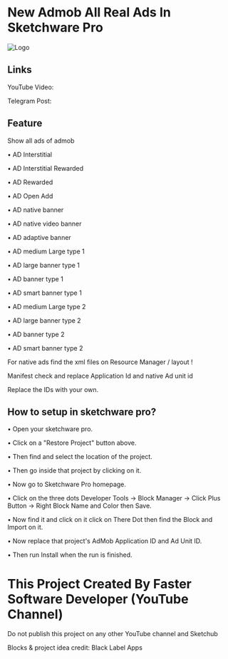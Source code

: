 
# New Admob All Real Ads In Sketchware Pro



![Logo](https://i.ibb.co/44X3tgR/Admob.png)

## Links
YouTube Video: 

Telegram Post: 


## Feature
Show all ads of admob

• AD Interstitial

• AD Interstitial Rewarded

• AD Rewarded

• AD Open Add

• AD native banner

• AD native video banner

• AD adaptive banner

• AD medium Large type 1

• AD large banner type 1

• AD banner type 1

• AD smart banner type 1

• AD medium Large type 2

• AD large banner type 2

• AD banner type 2

• AD smart banner type 2


For native ads find the xml files on Resource Manager / layout !

Manifest check and replace Application Id and native Ad unit id

Replace the IDs with your own.

## How to setup in sketchware pro?
• Open your sketchware pro.

• Click on a "Restore Project" button above.

• Then find and select the location of the project.

• Then go inside that project by clicking on it.

• Now go to Sketchware Pro homepage.

• Click on the three dots Developer Tools → Block Manager → Click Plus Button → Right Block Name and Color then Save.

• Now find it and click on it click on There Dot then find the Block and Import on it.

• Now replace that project's AdMob Application ID and Ad Unit ID.

• Then run Install when the run is finished.

# This Project Created By Faster Software Developer (YouTube Channel)

Do not publish this project on any other YouTube channel and Sketchub

Blocks & project idea credit: Black Label Apps



